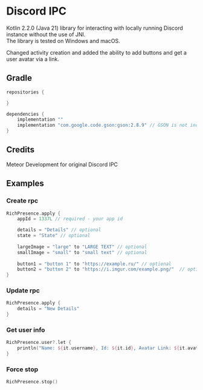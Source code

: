 # Discord IPC
Kotlin 2.2.0 (Java 21) library for interacting with locally running Discord instance without the use of JNI.  
The library is tested on Windows and macOS.

Changed activity creation and added the ability to add buttons and get a user avatar via a link.

## Gradle
```groovy
repositories {

}

dependencies {
    implementation ""
    implementation "com.google.code.gson:gson:2.8.9" // GSON is not included but required
}
```

## Credits 
Meteor Development for original Discord IPC

## Examples

### Create rpc

```kotlin
RichPresence.apply {
    appId = 1337L // required - your app id

    details = "Details" // optional
    state = "State" // optional
    
    largeImage = "large" to "LARGE TEXT" // optional
    smallImage = "small" to "small text" // optional
    
    button1 = "button 1" to "https://example.ru/" // optional
    button2 = "button 2" to "https://i.imgur.com/example.png/"  // optional
}
```

### Update rpc
```kotlin
RichPresence.apply {
    details = "New Details"
}
```

### Get user info

```kotlin
RichPresence.user?.let { 
    println("Name: ${it.username}, Id: ${it.id}, Avatar Link: ${it.avatarLink}")
}
```

### Force stop

```kotlin
RichPresence.stop()
```


